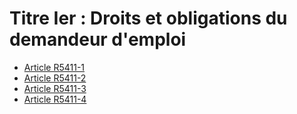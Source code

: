 # Titre Ier : Droits et obligations du demandeur d'emploi 

* [Article R5411-1](./LEGIARTI000028976116.md)
* [Article R5411-2](./LEGIARTI000031310711.md)
* [Article R5411-3](./LEGIARTI000031310714.md)
* [Article R5411-4](./LEGIARTI000018525220.md)

